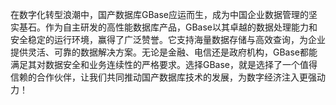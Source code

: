 在数字化转型浪潮中，国产数据库GBase应运而生，成为中国企业数据管理的坚实基石。作为自主研发的高性能数据库产品，GBase以其卓越的数据处理能力和安全稳定的运行环境，赢得了广泛赞誉。它支持海量数据存储与高效查询，为企业提供灵活、可靠的数据解决方案。无论是金融、电信还是政府机构，GBase都能满足其对数据安全和业务连续性的严格要求。选择GBase，就是选择了一个值得信赖的合作伙伴，让我们共同推动国产数据库技术的发展，为数字经济注入更强动力！